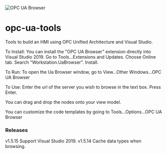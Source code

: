 ![OPC UA Browser][1]

# opc-ua-tools
Tools to build an HMI using OPC Unified Architecture and Visual Studio.

To Install:
You can install the "OPC UA Browser" extension directly into Visual Studio 2019. Go to Tools...Extensions and Updates.  Choose Online tab. Search "Workstation.UaBrowser". Install.

To Run:
To open the Ua Browser window, go to View...Other Windows...OPC UA Browser

To Use:
Enter the url of the server you wish to browse in the text box. Press Enter.

You can drag and drop the nodes onto your view model.

You can customize the code templates by going to Tools...Options...OPC UA Browser

### Releases

v1.5.15 Support Visual Studio 2019. 
v1.5.14 Cache data types when browsing. 

[1]: UaBrowser.png

